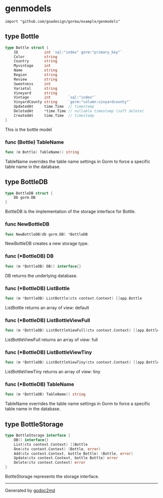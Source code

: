 
# genmodels
    import "github.com/goadesign/gorma/example/genmodels"







## type Bottle
``` go
type Bottle struct {
    ID            int `sql:"index" gorm:"primary_key"`
    Color         string
    Country       string
    Myvintage     int
    Name          string
    Region        string
    Review        string
    Sweetness     int
    Varietal      string
    Vineyard      string
    Vintage       int        `sql:"index"`
    VinyardCounty string     `gorm:"column:vinyardcounty"`
    UpdatedAt     time.Time  // timestamp
    DeletedAt     *time.Time // nullable timestamp (soft delete)
    CreatedAt     time.Time  // timestamp
}
```
This is the bottle model











### func (Bottle) TableName
``` go
func (m Bottle) TableName() string
```
TableName overrides the table name settings in Gorm to force a specific table name
in the database.



## type BottleDB
``` go
type BottleDB struct {
    Db gorm.DB
}
```
BottleDB is the implementation of the storage interface for
Bottle.









### func NewBottleDB
``` go
func NewBottleDB(db gorm.DB) *BottleDB
```
NewBottleDB creates a new storage type.




### func (\*BottleDB) DB
``` go
func (m *BottleDB) DB() interface{}
```
DB returns the underlying database.



### func (\*BottleDB) ListBottle
``` go
func (m *BottleDB) ListBottle(ctx context.Context) []app.Bottle
```
ListBottle returns an array of view: default



### func (\*BottleDB) ListBottleViewFull
``` go
func (m *BottleDB) ListBottleViewFull(ctx context.Context) []app.BottleViewFull
```
ListBottleViewFull returns an array of view: full



### func (\*BottleDB) ListBottleViewTiny
``` go
func (m *BottleDB) ListBottleViewTiny(ctx context.Context) []app.BottleViewTiny
```
ListBottleViewTiny returns an array of view: tiny



### func (\*BottleDB) TableName
``` go
func (m *BottleDB) TableName() string
```
TableName overrides the table name settings in Gorm to force a specific table name
in the database.



## type BottleStorage
``` go
type BottleStorage interface {
    DB() interface{}
    List(ctx context.Context) []Bottle
    One(ctx context.Context) (Bottle, error)
    Add(ctx context.Context, bottle Bottle) (Bottle, error)
    Update(ctx context.Context, bottle Bottle) error
    Delete(ctx context.Context) error
}
```
BottleStorage represents the storage interface.

















- - -
Generated by [godoc2md](http://godoc.org/github.com/davecheney/godoc2md)